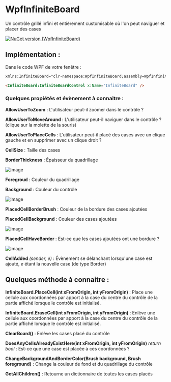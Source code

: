
# WpfInfiniteBoard
Un contrôle grillé infini et entièrement customisable où l'on peut naviguer et placer des cases

[![NuGet version (WpfInfiniteBoard)](https://img.shields.io/nuget/v/WpfInfiniteBoard.svg?style=flat-square)](https://www.nuget.org/packages/WpfInfiniteBoard)

## Implémentation :

Dans le code WPF de votre fenêtre :

```html
xmlns:InfiniteBoard="clr-namespace:WpfInfiniteBoard;assembly=WpfInfiniteBoard"

<InfiniteBoard:InfiniteBoardControl x:Name="InfiniteBoard" />
```

### Quelques propiétés et évènement à connaitre :

**AllowUserToZoom** : L'utilisateur peut-il zoomer dans le contrôle ?

**AllowUserToMoveAround** : L'utilisateur peut-il naviguer dans le contrôle ? (clique sur la molette de la souris)

**AllowUserToPlaceCells** : L'utilisateur peut-il placé des cases avec un clique gauche et en supprimer avec un clique droit ?

**CellSize** : Taille des cases


**BorderThickness** : Épaisseur du quadrillage

![image](https://user-images.githubusercontent.com/56195432/197851905-632dd44c-0468-467a-995c-29fa244120e5.png)


**Foregroud** : Couleur du quadrillage

**Background** : Couleur du contrôle

![image](https://user-images.githubusercontent.com/56195432/197851064-cff248cb-b76d-4297-afae-dbcae3192753.png)


**PlacedCellBorderBrush** : Couleur de la bordure des cases ajoutées 

**PlacedCellBackground** : Couleur des cases ajoutées

![image](https://user-images.githubusercontent.com/56195432/197851203-4aeb1647-1e24-46a4-ad2f-b8de5b5ab0a2.png)


**PlacedCellHaveBorder** : Est-ce que les cases ajoutées ont une bordure ?

![image](https://user-images.githubusercontent.com/56195432/197851455-c1d78a4c-801a-456a-9fa8-94726312ebea.png)


**CellAdded** *(sender, e)* : Évènement se délanchant lorsqu'une case est ajouté, *e* étant la nouvelle case (de type Border)


## Quelques méthode à connaitre :


**InfiniteBoard.PlaceCell(int xFromOrigin, int yFromOrigin)** : Place une cellule aux coordonnées par apport à la case du centre du contrôle de la partie affiché lorsque le contrôle est initialisé.


**InfiniteBoard.EraseCell(int xFromOrigin, int yFromOrigin)** : Enlève une cellule aux coordonnées par apport à la case du centre du contrôle de la partie affiché lorsque le contrôle est initialisé.




**ClearBoard()** : Enlève les cases placé du contrôle

**DoesAnyCellsAlreadyExistHere(int xFromOrigin, int yFromOrigin)** *return bool* : Est-ce que une case est placée à ces coordonnées ?

**ChangeBackgroundAndBorderColor(Brush background, Brush foreground)** : Change la couleur de fond et du quadrillage du contrôle

**GetAllChildren()** : Retourne un dictionnaire de toutes les cases placés 
